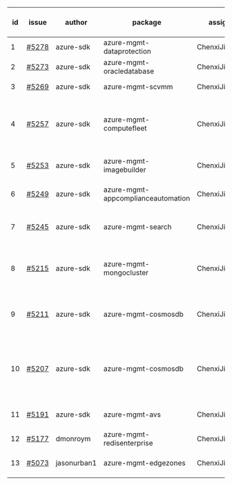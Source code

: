 | id | issue | author | package | assignee | bot advice | created date of issue | target release date | date from target |
| ------ | ------ | ------ | ------ | ------ | ------ | ------ | ------ | :-----: |
| 1 | [#5278](https://github.com/Azure/sdk-release-request/issues/5278) | azure-sdk | azure-mgmt-dataprotection | ChenxiJiang333 |  | 06-14 | 07-26 |  |
| 2 | [#5273](https://github.com/Azure/sdk-release-request/issues/5273) | azure-sdk | azure-mgmt-oracledatabase | ChenxiJiang333 | TypeSpec. | 06-11 | 06-28 |  |
| 3 | [#5269](https://github.com/Azure/sdk-release-request/issues/5269) | azure-sdk | azure-mgmt-scvmm | ChenxiJiang333 | FirstGA. TypeSpec. | 06-11 | 06-24 |  |
| 4 | [#5257](https://github.com/Azure/sdk-release-request/issues/5257) | azure-sdk | azure-mgmt-computefleet | ChenxiJiang333 | close to release date. FirstBeta. ForCLI. TypeSpec. | 06-05 | 06-21 | 2 |
| 5 | [#5253](https://github.com/Azure/sdk-release-request/issues/5253) | azure-sdk | azure-mgmt-imagebuilder | ChenxiJiang333 | close to release date. | 06-05 | 06-21 | 2 |
| 6 | [#5249](https://github.com/Azure/sdk-release-request/issues/5249) | azure-sdk | azure-mgmt-appcomplianceautomation | ChenxiJiang333 | FirstGA. HoldOn. TypeSpec. | 06-05 | 06-27 |  |
| 7 | [#5245](https://github.com/Azure/sdk-release-request/issues/5245) | azure-sdk | azure-mgmt-search | ChenxiJiang333 | close to release date. HoldOn. | 06-04 | 06-21 | 2 |
| 8 | [#5215](https://github.com/Azure/sdk-release-request/issues/5215) | azure-sdk | azure-mgmt-mongocluster | ChenxiJiang333 | close to release date. FirstBeta. TypeSpec. | 05-21 | 06-21 | 2 |
| 9 | [#5211](https://github.com/Azure/sdk-release-request/issues/5211) | azure-sdk | azure-mgmt-cosmosdb | ChenxiJiang333 | duplicated issue  <br> close to release date. | 05-15 | 06-21 | 2 |
| 10 | [#5207](https://github.com/Azure/sdk-release-request/issues/5207) | azure-sdk | azure-mgmt-cosmosdb | ChenxiJiang333 | duplicated issue  <br> close to release date. OnTime. ForCLI. | 05-15 | 06-21 | 2 |
| 11 | [#5191](https://github.com/Azure/sdk-release-request/issues/5191) | azure-sdk | azure-mgmt-avs | ChenxiJiang333 | close to release date. | 05-08 | 06-21 | 2 |
| 12 | [#5177](https://github.com/Azure/sdk-release-request/issues/5177) | dmonroym | azure-mgmt-redisenterprise | ChenxiJiang333 | HoldOn. | 04-30 | 05-24 |  |
| 13 | [#5073](https://github.com/Azure/sdk-release-request/issues/5073) | jasonurban1 | azure-mgmt-edgezones | ChenxiJiang333 | FirstBeta. HoldOn. TypeSpec. | 03-22 | 06-26 |  |
